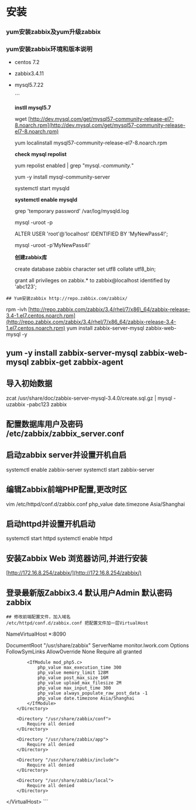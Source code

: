 # 安装

### yum安装zabbix及yum升级zabbix

### yum安装zabbix环境和版本说明

* centos 7.2
* zabbix3.4.11
* mysql5.7.22

  \`\`\`

  **instll mysql5.7**

  wget [http://dev.mysql.com/get/mysql57-community-release-el7-8.noarch.rpm](http://dev.mysql.com/get/mysql57-community-release-el7-8.noarch.rpm)

  yum localinstall mysql57-community-release-el7-8.noarch.rpm

  **check mysql repolist**

  yum repolist enabled \| grep "mysql._-community._"

  yum -y install mysql-community-server

  systemctl start mysqld

  **systemctl enable mysqld**

  grep 'temporary password' /var/log/mysqld.log

  mysql -uroot -p

  ALTER USER 'root'@'localhost' IDENTIFIED BY 'MyNewPass4!';

  mysql -uroot -p'MyNewPass4!'

  **创建zabbix库**

  create database zabbix character set utf8 collate utf8\_bin;

  grant all privileges on zabbix.\* to zabbix@localhost identified by 'abc123';

```text
## Yum安装zabbix http://repo.zabbix.com/zabbix/
```

rpm -ivh [http://repo.zabbix.com/zabbix/3.4/rhel/7/x86\_64/zabbix-release-3.4-1.el7.centos.noarch.rpm](http://repo.zabbix.com/zabbix/3.4/rhel/7/x86_64/zabbix-release-3.4-1.el7.centos.noarch.rpm) yum install zabbix-server-mysql zabbix-web-mysql -y

## yum -y install zabbix-server-mysql zabbix-web-mysql zabbix-get zabbix-agent

## 导入初始数据

zcat /usr/share/doc/zabbix-server-mysql-3.4.0/create.sql.gz \| mysql -uzabbix -pabc123 zabbix

## 配置数据库用户及密码 /etc/zabbix/zabbix\_server.conf

## 启动zabbix server并设置开机自启

systemctl enable zabbix-server systemctl start zabbix-server

## 编辑Zabbix前端PHP配置,更改时区

vim /etc/httpd/conf.d/zabbix.conf php\_value date.timezone Asia/Shanghai

## 启动httpd并设置开机启动

systemctl start httpd systemctl enable httpd

## 安装Zabbix Web 浏览器访问,并进行安装

[http://172.16.8.254/zabbix/](http://172.16.8.254/zabbix/)

## 登录最新版Zabbix3.4 默认用户Admin 默认密码zabbix

```text
## 修改前端配置文件，加入域名
/etc/httpd/conf.d/zabbix.conf 把配置文件加一层VirtualHost
```

NameVirtualHost \*:8090

 DocumentRoot "/usr/share/zabbix" ServerName monitor.lwork.com  Options FollowSymLinks AllowOverride None Require all granted

```text
        <IfModule mod_php5.c>
            php_value max_execution_time 300
            php_value memory_limit 128M
            php_value post_max_size 16M
            php_value upload_max_filesize 2M
            php_value max_input_time 300
            php_value always_populate_raw_post_data -1
            php_value date.timezone Asia/Shanghai
        </IfModule>
    </Directory>

    <Directory "/usr/share/zabbix/conf">
        Require all denied
    </Directory>

    <Directory "/usr/share/zabbix/app">
        Require all denied
    </Directory>

    <Directory "/usr/share/zabbix/include">
        Require all denied
    </Directory>

    <Directory "/usr/share/zabbix/local">
        Require all denied
    </Directory>
```

&lt;/VirtualHost&gt; \`\`\`

